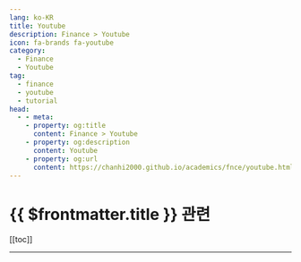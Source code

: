 ```yaml
---
lang: ko-KR
title: Youtube
description: Finance > Youtube
icon: fa-brands fa-youtube
category:
  - Finance
  - Youtube
tag:
  - finance
  - youtube
  - tutorial
head:
  - - meta:
    - property: og:title
      content: Finance > Youtube
    - property: og:description
      content: Youtube
    - property: og:url
      content: https://chanhi2000.github.io/academics/fnce/youtube.html
---
```


# {{ $frontmatter.title }} 관련

[[toc]]

---

<MyYouTubeItems jsonName="yu-RealVisionFinance" /><!-- Real Vision -->

<TagLinks />